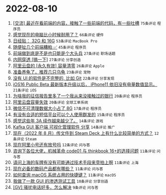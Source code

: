 # 2022-08-10

1. [[交流] 最近在看前端的内容，接触了一些前端的代码，有一些吐槽](https://www.v2ex.com/t/871818) `75条评论` `程序员`
1. [感觉现在的电脑比小时候耐用了？](https://www.v2ex.com/t/871817) `66条评论` `硬件`
1. [日经贴： 32G 和 16G](https://www.v2ex.com/t/871837) `53条评论` `MacBook Pro`
1. [随便扯几个前端糟粕 ✅](https://www.v2ex.com/t/871848) `45条评论` `程序员`
1. [前端做到底是不是也只能是个大头兵](https://www.v2ex.com/t/871847) `27条评论` `职场话题`
1. [内网穿透 [搞一下]](https://www.v2ex.com/t/871831) `27条评论` `分享创造`
1. [阿里云盘的 [永久有效] 容量清零](https://www.v2ex.com/t/871869) `26条评论` `Apple`
1. [准备养龟了，推荐几只乌龟](https://www.v2ex.com/t/871881) `23条评论` `宠物`
1. [没有 UI 的软件是不完整的, 比如 Git](https://www.v2ex.com/t/871863) `22条评论` `分享发现`
1. [iOS16 Public Beta 最新版本升级以后， iPhone11 依旧没有电量数值显示。](https://www.v2ex.com/t/871854) `21条评论` `iOS`
1. [为啥我的征信报告里多了一个我从来没接触过的银行](https://www.v2ex.com/t/871886) `20条评论` `程序员`
1. [阿里云盘容量失效](https://www.v2ex.com/t/871862) `20条评论` `全球工单系统`
1. [微信不可清理数据大小占了 8G](https://www.v2ex.com/t/871860) `17条评论` `程序员`
1. [有没有合适的短信平台可以个人使用群发的](https://www.v2ex.com/t/871849) `15条评论` `程序员`
1. [感觉这些年 3A 续作越来越少了。](https://www.v2ex.com/t/871893) `14条评论` `游戏`
1. [Kafka GUI 客户端 可视化管理软件 分享](https://www.v2ex.com/t/871814) `14条评论` `推广`
1. [现在（2022 年 8 月）传文件到 Steam Deck 上有什么比较简单的方式？](https://www.v2ex.com/t/871844) `12条评论` `Steam`
1. [现在阿里小号还有放号吗](https://www.v2ex.com/t/871827) `12条评论` `问与答`
1. [咨询下各位大佬，机械革命 code01 与 thinkbook 16+的选择问题](https://www.v2ex.com/t/871870) `11条评论` `问与答`
1. [请问上海的车牌有没有可能通过技术手段来竞拍上啊](https://www.v2ex.com/t/871859) `11条评论` `上海`
1. [现在必备的数码产品都有哪些？](https://www.v2ex.com/t/871839) `11条评论` `问与答`
1. [如何查询 macOS 系统占用的快捷键？](https://www.v2ex.com/t/871812) `11条评论` `macOS`
1. [我做了一款 GUI 的渗透测试工具](https://www.v2ex.com/t/871840) `10条评论` `分享创造`
1. [[GV] 骚扰电话好多，怎么解决](https://www.v2ex.com/t/871861) `9条评论` `问与答`

